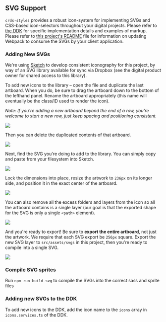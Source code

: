 ## SVG Support

`crds-styles` provides a robust icon-system for implementing SVGs and CSS-based icon-selectors throughout your digital projects. Please refer to [the DDK](https://design-int.crossroads.net/ui/icons/directory) for specific implementation details and examples of markup. Please refer to [this project's README](https://github.com/crdschurch/crds-styles#svgs) file for information on updating Webpack to consume the SVGs by your client application.

### Adding New SVGs

We're using [Sketch](https://www.sketchapp.com/) to develop consistent iconography for this project, by way of an SVG library available for sync via Dropbox (see the digital product owner for shared access to this library).

To add new icons to the library – open the file and duplicate the last artboard. When you do, be sure to drag the artboard down to the bottom of the lefthand panel. Rename the artboard appropriately (this name will eventually be the class/ID used to render the icon).

_Note: If you're adding a new artboard beyond the end of a row, you're welcome to start a new row, just keep spacing and positioning consistent._

![](http://crds-cms-uploads.s3.amazonaws.com/sketch-icon-docs/duplicate-artboard.gif)

Then you can delete the duplicated contents of that artboard.

![](http://crds-cms-uploads.s3.amazonaws.com/sketch-icon-docs/delete-layer.gif)

Next, find the SVG you're doing to add to the library. You can simply copy and paste from your filesystem into Sketch.

![](http://crds-cms-uploads.s3.amazonaws.com/sketch-icon-docs/import-shape.gif)

Lock the dimensions into place, resize the artwork to `236px` on its longer side, and position it in the exact center of the artboard.

![](http://crds-cms-uploads.s3.amazonaws.com/sketch-icon-docs/resize-and-center.gif)

You can also remove all the excess folders and layers from the icon so all the artboard contains is a single layer (our goal is that the exported shape for the SVG is only a single `<path>` element).

![](http://crds-cms-uploads.s3.amazonaws.com/sketch-icon-docs/remove-extra-layers.gif)

And you're ready to export! Be sure to **export the entire artboard**, not just the artwork. We require that each SVG export be `256px` square. Export the new SVG layer to `src/assets/svgs` in this project, then you're ready to compile into a single SVG.

![](http://crds-cms-uploads.s3.amazonaws.com/sketch-icon-docs/export-svg.gif)

### Compile SVG sprites

Run `npm run build-svg` to compile the SVGs into the correct sass and sprite files

### Adding new SVGs to the DDK

To add new icons to the DDK, add the icon name to the `icons` array in `icons.services.ts` of the DDK.
